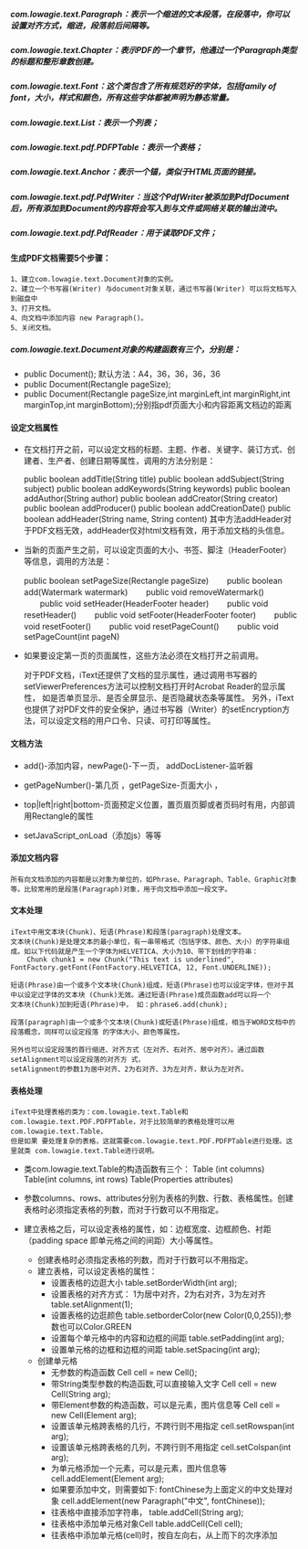 ##### com.lowagie.text.Paragraph：表示一个缩进的文本段落，在段落中，你可以设置对齐方式，缩进，段落前后间隔等。
##### com.lowagie.text.Chapter：表示PDF的一个章节，他通过一个Paragraph类型的标题和整形章数创建。
##### com.lowagie.text.Font：这个类包含了所有规范好的字体，包括family of font，大小，样式和颜色，所有这些字体都被声明为静态常量。
##### com.lowagie.text.List：表示一个列表；
##### com.lowagie.text.pdf.PDFPTable：表示一个表格；
##### com.lowagie.text.Anchor：表示一个锚，类似于HTML页面的链接。
##### com.lowagie.text.pdf.PdfWriter：当这个PdfWriter被添加到PdfDocument后，所有添加到Document的内容将会写入到与文件或网络关联的输出流中。
##### com.lowagie.text.pdf.PdfReader：用于读取PDF文件；
#### 生成PDF文档需要5个步骤：
    1、建立com.lowagie.text.Document对象的实例。
    2、建立一个书写器(Writer) 与document对象关联，通过书写器(Writer) 可以将文档写入到磁盘中
    3、打开文档。
    4、向文档中添加内容 new Paragraph()。
    5、关闭文档。
##### com.lowagie.text.Document对象的构建函数有三个，分别是：
   - public Document(); 默认方法：A4，36，36，36，36
   - public Document(Rectangle pageSize);
   - public Document(Rectangle pageSize,int marginLeft,int marginRight,int marginTop,int marginBottom);分别指pdf页面大小和内容距离文档边的距离
#### 设定文档属性
   - 在文档打开之前，可以设定文档的标题、主题、作者、关键字、装订方式、创建者、生产者、创建日期等属性，调用的方法分别是：
   
        
        public boolean addTitle(String title)
        public boolean addSubject(String subject)
        public boolean addKeywords(String keywords)
        public boolean addAuthor(String author)
        public boolean addCreator(String creator)
        public boolean addProducer()
        public boolean addCreationDate()
        public boolean addHeader(String name, String content)
    其中方法addHeader对于PDF文档无效，addHeader仅对html文档有效，用于添加文档的头信息。
    
    
   - 当新的页面产生之前，可以设定页面的大小、书签、脚注（HeaderFooter）等信息，调用的方法是：
   
   
       public boolean setPageSize(Rectangle pageSize)
    　　public boolean add(Watermark watermark)
    　　public void removeWatermark()
    　　public void setHeader(HeaderFooter header)
    　　public void resetHeader()
    　　public void setFooter(HeaderFooter footer)
    　　public void resetFooter()
    　　public void resetPageCount()
    　　public void setPageCount(int pageN)
    

  - 如果要设定第一页的页面属性，这些方法必须在文档打开之前调用。
            
            
    对于PDF文档，iText还提供了文档的显示属性，通过调用书写器的setViewerPreferences方法可以控制文档打开时Acrobat Reader的显示属性，
    如是否单页显示、是否全屏显示、是否隐藏状态条等属性。
    另外，iText也提供了对PDF文件的安全保护，通过书写器（Writer）的setEncryption方法，可以设定文档的用户口令、只读、可打印等属性。
#### 文档方法
   - add()-添加内容，newPage()-下一页， addDocListener-监听器

   - getPageNumber()-第几页 ，getPageSize-页面大小 ，

   - top|left|right|bottom-页面预定义位置，置页眉页脚或者页码时有用，内部调用Rectangle的属性

   - setJavaScript_onLoad（添加js）等等
#### 添加文档内容
    所有向文档添加的内容都是以对象为单位的，如Phrase、Paragraph、Table、Graphic对象等。比较常用的是段落(Paragraph)对象，用于向文档中添加一段文字。

#### 文本处理
    iText中用文本块(Chunk)、短语(Phrase)和段落(paragraph)处理文本。
    文本块(Chunk)是处理文本的最小单位，有一串带格式（包括字体、颜色、大小）的字符串组成。如以下代码就是产生一个字体为HELVETICA、大小为10、带下划线的字符串：
        Chunk chunk1 = new Chunk("This text is underlined", FontFactory.getFont(FontFactory.HELVETICA, 12, Font.UNDERLINE));

    短语(Phrase)由一个或多个文本块(Chunk)组成，短语(Phrase)也可以设定字体，但对于其中以设定过字体的文本块 (Chunk)无效。通过短语(Phrase)成员函数add可以将一个
    文本块(Chunk)加到短语(Phrase)中， 如：phrase6.add(chunk);

    段落(paragraph)由一个或多个文本块(Chunk)或短语(Phrase)组成，相当于WORD文档中的段落概念，同样可以设定段落 的字体大小、颜色等属性。

    另外也可以设定段落的首行缩进、对齐方式（左对齐、右对齐、居中对齐）。通过函数setAlignment可以设定段落的对齐方 式，
    setAlignment的参数1为居中对齐、2为右对齐、3为左对齐，默认为左对齐。
#### 表格处理
    iText中处理表格的类为：com.lowagie.text.Table和 com.lowagie.text.PDF.PDFPTable，对于比较简单的表格处理可以用com.lowagie.text.Table，
    但是如果 要处理复杂的表格，这就需要com.lowagie.text.PDF.PDFPTable进行处理。这里就类 com.lowagie.text.Table进行说明。

 - 类com.lowagie.text.Table的构造函数有三个：
        Table (int columns)
        Table(int columns, int rows)
        Table(Properties attributes)

- 参数columns、rows、attributes分别为表格的列数、行数、表格属性。创建表格时必须指定表格的列数，而对于行数可以不用指定。

- 建立表格之后，可以设定表格的属性，如：边框宽度、边框颜色、衬距（padding space 即单元格之间的间距）大小等属性。

  - 创建表格时必须指定表格的列数，而对于行数可以不用指定。
  - 建立表格，可以设定表格的属性：
    - 设置表格的边逛大小
            table.setBorderWidth(int arg);
    - 设置表格的对齐方式： 1为居中对齐，2为右对齐，3为左对齐
            table.setAlignment(1);
    - 设置表格的边逛颜色
            table.setborderColor(new Color(0,0,255));参数也可以Color.GREEN
    - 设置每个单元格中的内容和边框的间距
            table.setPadding(int arg);
    - 设置单元格的边框和边框的间距
            table.setSpacing(int arg);
  - 创建单元格
    - 无参数的构造函数
            Cell cell = new Cell();
    - 带String类型参数的构造函数,可以直接输入文字
            Cell cell = new Cell(String arg);
    - 带Element参数的构造函数，可以是元素，图片信息等
            Cell cell = new Cell(Element arg);
    - 设置该单元格跨表格的几行，不跨行则不用指定
            cell.setRowspan(int arg);
    - 设置该单元格跨表格的几列，不跨行则不用指定
            cell.setColspan(int arg);
    - 为单元格添加一个元素，可以是元素，图片信息等
            cell.addElement(Element arg);
    - 如果要添加中文，则需要如下:   fontChinese为上面定义的中文处理对象
            cell.addElement(new Paragraph("中文", fontChinese));
    - 往表格中直接添加字符串，
            table.addCell(String arg);
    - 往表格中添加单元格对象Cell
            table.addCell(Cell cell);
    - 往表格中添加单元格(cell)时，按自左向右，从上而下的次序添加